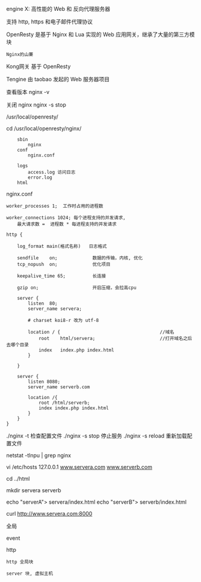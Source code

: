 engine X: 高性能的 Web 和 反向代理服务器

支持 http, https 和电子邮件代理协议

OpenResty 是基于 Nginx 和 Lua 实现的 Web 应用网关，继承了大量的第三方模块

    Nginx的山寨

Kong网关
    基于 OpenResty

Tengine
    由 taobao 发起的 Web 服务器项目

查看版本
    nginx -v

关闭 nginx
    nginx -s stop

/usr/local/openresty/

cd /usr/local/openresty/nginx/

```
    sbin
        nginx
    conf
        nginx.conf

    logs
        access.log 访问日志
        error.log 
    html
```

nginx.conf
```
worker_processes 1;  工作时占用的进程数

worker_connections 1024; 每个进程支持的并发请求,
    最大请求数 =  进程数 * 每进程支持的并发请求

http {

    log_format main(格式名称)   日志格式

    sendfile    on;             数据的传输，内核, 优化
    tcp_nopush  on;             优化项目

    keepalive_time 65;          长连接

    gzip on;                    开启压缩，会拉高cpu

    server {
        listen  80;
        server_name servera;

        # charset koi8-r 改为 utf-8
        
        location / {                                     //域名
            root    html/servera;                        //打开域名之后去哪个目录
            index   index.php index.html
        }

    }

    server {
        listen 8080;
        server_name serverb.com

        location /{
            root /html/serverb;
            index index.php index.html
        }
    }
}
```


./nginx -t 检查配置文件
./nginx -s stop         停止服务
./nginx -s reload       重新加载配置文件

netstat -tlnpu | grep nginx

vi /etc/hosts
    127.0.0.1  www.servera.com www.serverb.com


cd ../html

mkdir servera serverb

echo "serverA"> servera/index.html
echo "serverB"> serverb/index.html


curl http://www.servera.com:8000








全局

event

http

    http 全局块

    server 块, 虚拟主机

        
